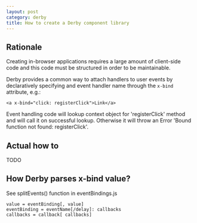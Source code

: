 ```yaml
---
layout: post
category: derby
title: How to create a Derby component library
---
```


## Rationale

Creating in-browser applications requires a large amount of client-side code
and this code must be structured in order to be maintainable.

Derby provides a common way to attach handlers to user events by declaratively
specifying and event handler name through the `x-bind` attribute, e.g.:

    <a x-bind="click: registerClick">Link</a>

Event handling code will lookup context object for 'registerClick' method and
will call it on successful lookup. Otherwise it will throw an Error 'Bound
function not found: registerClick'.

## Actual how to

TODO

## How Derby parses x-bind value?

See splitEvents() function in eventBindings.js

    value = eventBinding[, value]
    eventBinding = eventName[/delay]: callbacks
    callbacks = callback[ callbacks]